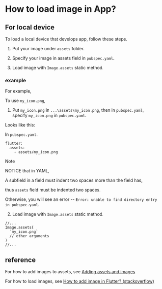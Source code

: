 # How to load image in App?
## For local device
To load a local device that develops app, follow these steps.

1. Put your image under `assets` folder.
 
2. Specify your image in assets field in `pubspec.yaml`. 

3. Load image with `Image.assets` static method.

### example

For example,

To use `my_icon.png`,

1. Put `my_icon.png` in `...\assets\my_icon.png`, then in `pubspec.yaml`, specify `my_icon.png` in `pubspec.yaml`. 

Looks like this:

In `pubspec.yaml`. 

```
flutter:
  assets:
    - assets/my_icon.png
```

> [!NOTE]
> NOTICE that in YAML,
>
> A subfield in a field must indent two spaces more than the field has,
>
> thus `assets` field must be indented two spaces.
> 
> Otherwise, you will see an error -- `Error: unable to find directory entry in pubspec.yaml`.

2. Load image with `Image.assets` static method.

```
//...
Image.assets(
  `my_icon.png`
  // other arguments
)
//...
```

## reference

For how to add images to assets, see [Adding assets and images](https://docs.flutter.dev/ui/assets/assets-and-images)

For how to load images, see [How to add image in Flutter? (stackoverflow)](https://stackoverflow.com/questions/50903106/how-to-add-image-in-flutter)
